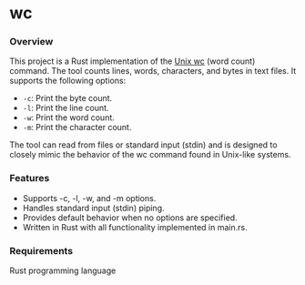 # wc 

### Overview

This project is a Rust implementation of the [Unix wc](https://www.gnu.org/software/coreutils/manual/html_node/wc-invocation.html#wc-invocation) (word count) command. The tool counts lines, words, characters, and bytes in text files. It supports the following options:

- `-c`: Print the byte count.
- `-l`: Print the line count.
- `-w`: Print the word count.
- `-m`: Print the character count.

The tool can read from files or standard input (stdin) and is designed to closely mimic the behavior of the wc command found in Unix-like systems.

### Features
- Supports -c, -l, -w, and -m options.
- Handles standard input (stdin) piping.
- Provides default behavior when no options are specified.
- Written in Rust with all functionality implemented in main.rs.

### Requirements
Rust programming language